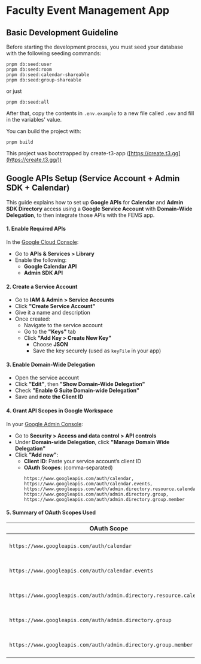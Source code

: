 # Faculty Event Management App

## Basic Development Guideline

Before starting the development process, you must seed your database with the following seeding commands:

```shell
pnpm db:seed:user
pnpm db:seed:room
pnpm db:seed:calendar-shareable
pnpm db:seed:group-shareable
```

or just

```shell
pnpm db:seed:all
```

After that, copy the contents in `.env.example` to a new file called `.env` and fill in the variables' value.

You can build the project with:

```shell
pnpm build
```

This project was bootstrapped by create-t3-app ([https://create.t3.gg](https://create.t3.gg/))

## Google APIs Setup (Service Account + Admin SDK + Calendar)

This guide explains how to set up **Google APIs** for **Calendar** and **Admin SDK Directory** access using a **Google Service Account** with **Domain-Wide Delegation**, to then integrate those APIs with the FEMS app.

#### 1️. Enable Required APIs

In the [Google Cloud Console](https://console.cloud.google.com):

- Go to **APIs & Services > Library**
- Enable the following:
  - **Google Calendar API**
  - **Admin SDK API**

#### 2️. Create a Service Account

- Go to **IAM & Admin > Service Accounts**
- Click **"Create Service Account"**
- Give it a name and description
- Once created:
  - Navigate to the service account
  - Go to the **"Keys"** tab
  - Click **"Add Key > Create New Key"**
    - Choose **JSON**
    - Save the key securely (used as `keyFile` in your app)

#### 3️. Enable Domain-Wide Delegation

- Open the service account
- Click **"Edit"**, then **"Show Domain-Wide Delegation"**
- Check **"Enable G Suite Domain-wide Delegation"**
- Save and **note the Client ID**

#### 4️. Grant API Scopes in Google Workspace

In your [Google Admin Console](https://admin.google.com):

- Go to **Security > Access and data control > API controls**
- Under **Domain-wide Delegation**, click **"Manage Domain Wide Delegation"**
- Click **"Add new"**:
  - **Client ID**: Paste your service account’s client ID
  - **OAuth Scopes**: (comma-separated)
    ```text
    https://www.googleapis.com/auth/calendar,
    https://www.googleapis.com/auth/calendar.events,
    https://www.googleapis.com/auth/admin.directory.resource.calendar,
    https://www.googleapis.com/auth/admin.directory.group,
    https://www.googleapis.com/auth/admin.directory.group.member
    ```

#### 5️. Summary of OAuth Scopes Used

| OAuth Scope                                                         | Purpose                   |
| ------------------------------------------------------------------- | ------------------------- |
| `https://www.googleapis.com/auth/calendar`                          | Full calendar access      |
| `https://www.googleapis.com/auth/calendar.events`                   | Manage calendar events    |
| `https://www.googleapis.com/auth/admin.directory.resource.calendar` | Manage calendar resources |
| `https://www.googleapis.com/auth/admin.directory.group`             | Manage Workspace groups   |
| `https://www.googleapis.com/auth/admin.directory.group.member`      | Manage group members      |
